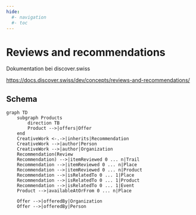 ```yaml
---
hide:
  #- navigation
  #- toc
---
```


# Reviews and recommendations

Dokumentation bei discover.swiss

https://docs.discover.swiss/dev/concepts/reviews-and-recommendations/


## Schema

``` mermaid
graph TD
    subgraph Products
        direction TB
        Product -->|offers|Offer
    end
    CreativeWork <-.->|inherits|Recommendation
    CreativeWork -->|author|Person
    CreativeWork -->|author|Organization
    Recommendation(Review 
    Recommendation) -->|itemReviewed 0 ... n|Trail
    Recommendation -->|itemReviewed 0 ... n|Place
    Recommendation -->|itemReviewed 0 ... n|Product
    Recommendation -->|isRelatedTo 0 ... 1|Place
    Recommendation -->|isRelatedTo 0 ... 1|Product
    Recommendation -->|isRelatedTo 0 ... 1|Event
    Product -->|availableAtOrFrom 0 ... n|Place

    Offer -->|offeredBy|Organization
    Offer -->|offeredBy|Person
```